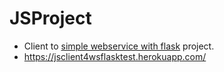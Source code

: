 # JSProject
- Client to <a href="https://github.com/ifreire/simple-ws-flask">simple webservice with flask</a> project.
- https://jsclient4wsflasktest.herokuapp.com/
